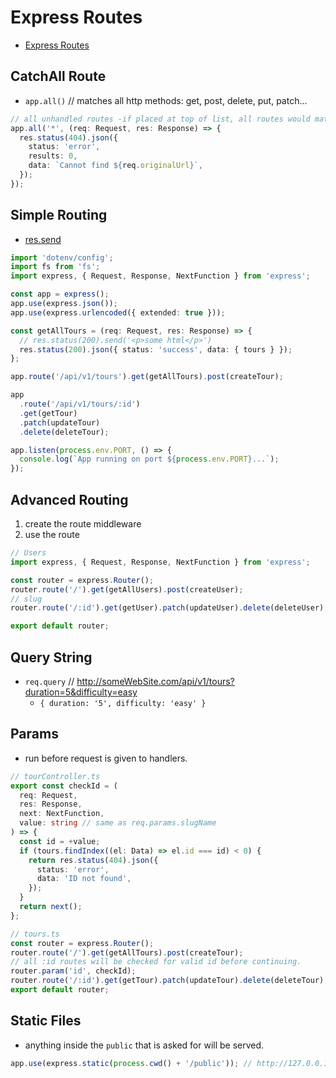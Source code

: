 # Express Routes

- [Express Routes](https://expressjs.com/en/guide/routing.html)

## CatchAll Route

- `app.all()` // matches all http methods: get, post, delete, put, patch...

```ts
// all unhandled routes -if placed at top of list, all routes would match wildcard.
app.all('*', (req: Request, res: Response) => {
  res.status(404).json({
    status: 'error',
    results: 0,
    data: `Cannot find ${req.originalUrl}`,
  });
});
```

## Simple Routing

- [res.send](https://expressjs.com/en/api.html#res.send)

```ts
import 'dotenv/config';
import fs from 'fs';
import express, { Request, Response, NextFunction } from 'express';

const app = express();
app.use(express.json());
app.use(express.urlencoded({ extended: true }));

const getAllTours = (req: Request, res: Response) => {
  // res.status(200).send('<p>some html</p>')
  res.status(200).json({ status: 'success', data: { tours } });
};

app.route('/api/v1/tours').get(getAllTours).post(createTour);

app
  .route('/api/v1/tours/:id')
  .get(getTour)
  .patch(updateTour)
  .delete(deleteTour);

app.listen(process.env.PORT, () => {
  console.log(`App running on port ${process.env.PORT}...`);
});
```

## Advanced Routing

1. create the route middleware
2. use the route

```ts
// Users
import express, { Request, Response, NextFunction } from 'express';

const router = express.Router();
router.route('/').get(getAllUsers).post(createUser);
// slug
router.route('/:id').get(getUser).patch(updateUser).delete(deleteUser);

export default router;
```

## Query String

- `req.query` // http://someWebSite.com/api/v1/tours?duration=5&difficulty=easy
  - `{ duration: '5', difficulty: 'easy' }`

## Params

- run before request is given to handlers.

```ts
// tourController.ts
export const checkId = (
  req: Request,
  res: Response,
  next: NextFunction,
  value: string // same as req.params.slugName
) => {
  const id = +value;
  if (tours.findIndex((el: Data) => el.id === id) < 0) {
    return res.status(404).json({
      status: 'error',
      data: 'ID not found',
    });
  }
  return next();
};

// tours.ts
const router = express.Router();
router.route('/').get(getAllTours).post(createTour);
// all :id routes will be checked for valid id before continuing.
router.param('id', checkId);
router.route('/:id').get(getTour).patch(updateTour).delete(deleteTour);
export default router;
```

## Static Files

- anything inside the `public` that is asked for will be served.

```ts
app.use(express.static(process.cwd() + '/public')); // http://127.0.0.1:8080/img/pin.png
```
